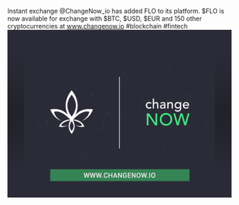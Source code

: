 Instant exchange @ChangeNow_io has added FLO to its platform. $FLO is now available for exchange with $BTC, $USD, $EUR and 150 other cryptocurrencies at www.changenow.io
#blockchain #fintech
![](flo_exchange_exchangenow.png)
